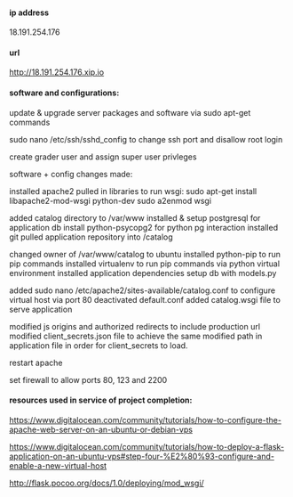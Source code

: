 #### ip address
18.191.254.176

#### url
http://18.191.254.176.xip.io

#### software and configurations:

update & upgrade server packages and software via sudo apt-get commands

sudo nano /etc/ssh/sshd_config to change ssh port and disallow root login

create grader user and assign super user privleges

software + config changes made:

installed apache2
pulled in libraries to run wsgi:
sudo apt-get install libapache2-mod-wsgi python-dev
sudo a2enmod wsgi

added catalog directory to /var/www
installed & setup postgresql for application db
install python-psycopg2 for python pg interaction
installed git
pulled application repository into /catalog

changed owner of /var/www/catalog to ubuntu
installed python-pip to run pip commands
installed virtualenv to run pip commands via python virtual environment
installed application dependencies
setup db with models.py

added sudo nano /etc/apache2/sites-available/catalog.conf to configure virtual host via port 80
deactivated default.conf
added catalog.wsgi file to serve application

modified js origins and authorized redirects to include production url
modified client_secrets.json file to achieve the same
modified path in application file in order for client_secrets to load.

restart apache

set firewall to allow ports 80, 123 and 2200

#### resources used in service of project completion:
https://www.digitalocean.com/community/tutorials/how-to-configure-the-apache-web-server-on-an-ubuntu-or-debian-vps

https://www.digitalocean.com/community/tutorials/how-to-deploy-a-flask-application-on-an-ubuntu-vps#step-four-%E2%80%93-configure-and-enable-a-new-virtual-host

http://flask.pocoo.org/docs/1.0/deploying/mod_wsgi/
